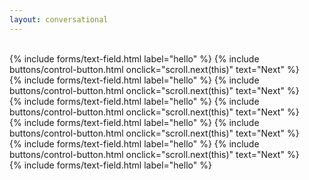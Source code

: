 ```yaml
---
layout: conversational
---
```

<form>

<div class="scroll-form__spacer">&nbsp;</div>

<div class="scroll-form__form-element scroll-form__form-element--first">
  {% include forms/text-field.html label="hello" %}
  {% include buttons/control-button.html onclick="scroll.next(this)" text="Next" %}
</div>

<div class="scroll-form__form-element">
  {% include forms/text-field.html label="hello" %}
  {% include buttons/control-button.html onclick="scroll.next(this)" text="Next" %}
</div>

<div class="scroll-form__form-element">
  {% include forms/text-field.html label="hello" %}
  {% include buttons/control-button.html onclick="scroll.next(this)" text="Next" %}
</div>

<div class="scroll-form__form-element">
  {% include forms/text-field.html label="hello" %}
  {% include buttons/control-button.html onclick="scroll.next(this)" text="Next" %}
</div>

<div class="scroll-form__form-element">
  {% include forms/text-field.html label="hello" %}
  {% include buttons/control-button.html onclick="scroll.next(this)" text="Next" %}
</div>

<div class="scroll-form__form-element">
  {% include forms/text-field.html label="hello" %}
</div>
</form>
